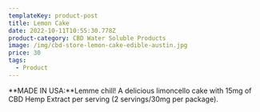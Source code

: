 ```yaml
---
templateKey: product-post
title: Lemon Cake
date: 2022-10-11T10:55:30.778Z
product-category: CBD Water Soluble Products
image: /img/cbd-store-lemon-cake-edible-austin.jpg
price: 30
tags:
  - Product
---
```



**MADE IN USA:**Lemme chill! A delicious limoncello cake with 15mg of CBD Hemp Extract per serving (2 servings/30mg per package).